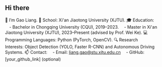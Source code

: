## Hi there 

👋 I’m Gao Liang.
🏫 School: Xi'an Jiaotong University (XJTU).
🎓 Education:
 - Bachelor in Chongqing University (CQU), 2019–2023.
 - Master in Xi'an Jiaotong University (XJTU), 2023–Present (advised by Prof. Wei Ke).
💻 Programming Languages: Python (PyTorch, OpenCV).
🔍 Research Interests: Object Detection (YOLO, Faster R-CNN) and Autonomous Driving Systems.
📫 Contact:
 - Email: liang.gao@stu.xjtu.edu.cn
 - GitHub: [your_github_link] (optional)

<!--
**GaoLianger/GaoLianger** is a ✨ _special_ ✨ repository because its `README.md` (this file) appears on your GitHub profile.
- 👋 I’m Gao Liang.
- 🌱 I’m currently learning ...
- 👯 I’m looking to collaborate on ...
- 🤔 I’m looking for help with ...
- 💬 Ask me about ...
- 📫 How to reach me: ...
- 😄 Pronouns: ...
- ⚡ Fun fact: ...
-->
